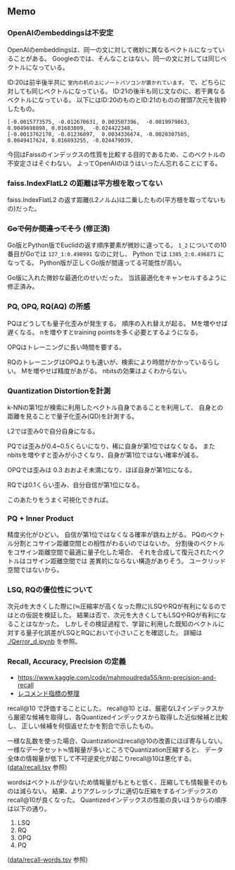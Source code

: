 ## Memo

### OpenAIのembeddingsは不安定

OpenAIのembeddingsは、同一の文に対して微妙に異なるベクトルになっていることがある。
Googleのでは、そんなことはない。同一の文に対しては同じベクトルになっている。

ID:20は前半後半共に `室内の机の上にノートパソコンが置かれています。` で、どちらに対しても同じベクトルになっている。
ID:21の後半も同じ文なのに、若干異なるベクトルになっている。
以下にはID:20のものとID:21のものの冒頭7次元を抜粋したもの。

```
[-0.0015773575, -0.012670631, 0.003507396,  -0.0019979863, 0.0049698898, 0.01683809,  -0.024422348,
[-0.0013762178, -0.01236897,  0.0034336674, -0.0020307505, 0.0049417624, 0.016893255, -0.024479039,
```

今回はFaissのインデックスの性質を比較する目的であるため、このベクトルの不安定さはそぐわない。
よってOpenAIのほうはいったん忘れることにする。

### faiss.IndexFlatL2 の距離は平方根を取ってない

faiss.IndexFlatL2 の返す距離(L2ノルム)は二乗したもの(平方根を取ってないもの)だった。

### ~~Goで何か間違ってそう~~ (修正済)

Go版とPython版でEuclidの返す順序要素が微妙に違ってる。
`1_2` についての10番目がGoでは `127_1:0.498991` なのに対し、
Python では `1385_2:0.496871` になってる。
Python版が正しくGo版が間違ってる可能性が高い。

Go版に入れた微妙な最適化のせいだった。
当該最適化をキャンセルするように修正済み。

### PQ, OPQ, RQ(AQ) の所感

PQはどうしても量子化歪みが発生する。
順序の入れ替えが起る。
Mを増やせば遅くなる。
nを増やすとtraining pointsを多く必要とするようになる。

OPQはトレーニングに長い時間を要する。

RQのトレーニングはOPQよりも速いが、検索により時間がかかっているらしい。
Mを増やせば精度があがる。
nbitsの効果はよくわからない。

### Quantization Distortionを計測

k-NNの第1位が検索に利用したベクトル自身であることを利用して、
自身との距離を見ることで量子化歪み(QD)を計測する。

L2では歪み0で自分自身になる。

PQでは歪みが0.4~0.5くらいになり、稀に自身が第1位ではなくなる。
またnbitsを増やすと歪みが小さくなり、自身が第1位ではない確率が減る。

OPQでは歪みは 0.3 おおよそ未満になり、ほぼ自身が第1位になる。

RQでは0.1くらい歪み、自分自信が第1位になる。

このあたりをうまく可視化できれば。

### PQ + Inner Product

精度劣化がひどい。
自信が第1位ではなくなる確率が跳ね上がる。
PQのベクトル分割とコサイン距離空間との相性がわるいのではないか。
分割後のベクトルをコサイン距離空間で最適に量子化した場合、
それを合成して復元されたベクトルはコサイン距離空間では
差異的にならない構造がありそう。
ユークリッド空間ではないから。

### LSQ, RQの優位性について

次元dを大きくした際に(≒圧縮率が高くなった際に)LSQやRQが有利になるのではとの仮説を検証した。
結果は否で、次元を大きくしてもLSQやRQが有利になることはなかった。
しかしその検証過程で、学習に利用した既知のベクトルに対する量子化誤差がLSQとRQにおいて小さいことを確認した。
詳細は [./Qerror_d.ipynb](./Qerror_d.ipynb) を参照。

### Recall, Accuracy, Precision の定義

*   <https://www.kaggle.com/code/mahmoudreda55/knn-precision-and-recall>
*   [レコメンド指標の整理](https://zenn.dev/hellorusk/articles/7e336fd3c6be20a8f8d1)

recall@10 で評価することにした。
recall@10 とは、厳密なL2インデックスから厳密な候補を取得し、各Quantizedインデックスから取得した近似候補と比較し、
正しい候補を何個返せたかを割合で示したもの。

一様な乱数を使った場合、Quantizationはrecall@10の改善にほぼ寄与しない。
一様なデータセット≒情報量が多いところでQuantization圧縮すると、
データ全体の情報量が低下して不可逆変化が起こりrecall@10は悪化する。
([data/recall.tsv](./data/recall.tsv) 参照)

wordsはベクトルが少ないため情報量がもともと低く、圧縮しても情報量そのものは減らない。
結果、よりアグレッシブに適切な圧縮をするインデックスのrecall@10が良くなった。
Quantizedインデックスの性能の良いほうからの順序は以下の通り。

1. LSQ
2. RQ
3. OPQ
4. PQ

([data/recall-words.tsv](./data/recall-words.tsv) 参照)
